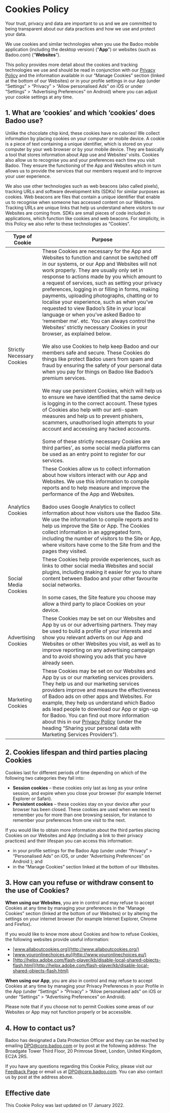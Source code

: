 Cookies Policy
==============

Your trust, privacy and data are important to us and we are committed to being transparent about our data practices and how we use and protect your data.

We use cookies and similar technologies when you use the Badoo mobile application (including the desktop version) (“**App**”) or websites (such as Badoo.com) (“**Websites**”).

This policy provides more detail about the cookies and tracking technologies we use and should be read in conjunction with our [Privacy Policy](https://badoo.com/en/privacy/) and the information available in our “Manage Cookies” section (linked at the bottom of our Websites) or in your profile settings in our App (under “Settings” > “Privacy” > “Allow personalised Ads” on iOS or under “Settings” > “Advertising Preferences” on Android) where you can adjust your cookie settings at any time.

1\. What are ‘cookies’ and which ‘cookies’ does Badoo use?
----------------------------------------------------------

Unlike the chocolate chip kind, these cookies have no calories! We collect information by placing cookies on your computer or mobile device. A cookie is a piece of text containing a unique identifier, which is stored on your computer by your web browser or by your mobile device. They are basically a tool that stores information about App use and Websites’ visits. Cookies also allow us to recognise you and your preferences each time you visit Badoo. They ensure the functioning of the App and Websites which in turn allows us to provide the services that our members request and to improve your user experience.

We also use other technologies such as web beacons (also called pixels), tracking URLs and software development kits (SDKs) for similar purposes as cookies. Web beacons are files that contain a unique identifier that enable us to recognise when someone has accessed content on our Websites. Tracking URLs are unique links that help us understand where visitors to our Websites are coming from. SDKs are small pieces of code included in applications, which function like cookies and web beacons. For simplicity, in this Policy we also refer to these technologies as “Cookies”.

| Type of Cookie | Purpose |
| --- | --- |
| Strictly Necessary Cookies | These Cookies are necessary for the App and Websites to function and cannot be switched off in our systems, or our App and Websites will not work properly. They are usually only set in response to actions made by you which amount to a request of services, such as setting your privacy preferences, logging in or filling in forms, making payments, uploading photographs, chatting or to localise your experience, such as when you’ve requested to view Badoo’s Site in your local language or when you’ve asked Badoo to ‘remember me’. etc. You can always control the Websites’ strictly necessary Cookies in your browser, as explained below.<br><br>We also use Cookies to help keep Badoo and our members safe and secure. These Cookies do things like protect Badoo users from spam and fraud by ensuring the safety of your personal data when you pay for things on Badoo like Badoo’s premium services.<br><br>We may use persistent Cookies, which will help us to ensure we have identified that the same device is logging in to the correct account. These types of Cookies also help with our anti-spam measures and help us to prevent phishers, scammers, unauthorised login attempts to your account and accessing any hacked accounts.<br><br>Some of these strictly necessary Cookies are third parties’, as some social media platforms can be used as an entry point to register for our services. |
| Analytics Cookies | These Cookies allow us to collect information about how visitors interact with our App and Websites. We use this information to compile reports and to help measure and improve the performance of the App and Websites.<br><br>Badoo uses Google Analytics to collect information about how visitors use the Badoo Site. We use the information to compile reports and to help us improve the Site or App. The Cookies collect information in an aggregated form, including the number of visitors to the Site or App, where visitors have come to the Site from and the pages they visited. |
| Social Media Cookies | These Cookies help provide experiences, such as links to other social media Websites and social plugins, including making it easier for you to share content between Badoo and your other favourite social networks.<br><br>In some cases, the Site feature you choose may allow a third party to place Cookies on your device. |
| Advertising Cookies | These Cookies may be set on our Websites and App by us or our advertising partners. They may be used to build a profile of your interests and show you relevant adverts on our App and Websites or other Websites you visit, as well as to improve reporting on any advertising campaign and to avoid showing you ads that you have already seen. |
| Marketing Cookies | These Cookies may be set on our Websites and App by us or our marketing services providers. They help us and our marketing services providers improve and measure the effectiveness of Badoo ads on other apps and Websites. For example, they help us understand which Badoo ads lead people to download our App or sign-up for Badoo. You can find out more information about this in our [Privacy Policy](https://badoo.com/en/privacy/) (under the heading “Sharing your personal data with Marketing Services Providers”). |

2\. Cookies lifespan and third parties placing Cookies
------------------------------------------------------

Cookies last for different periods of time depending on which of the following two categories they fall into:

* **Session cookies** – these cookies only last as long as your online session, and expire when you close your browser (for example Internet Explorer or Safari).
* **Persistent cookies** – these cookies stay on your device after your browser has been closed. These cookies are used when we need to remember you for more than one browsing session, for instance to remember your preferences from one visit to the next.

If you would like to obtain more information about the third parties placing Cookies on our Websites and App (including a link to their privacy practices) and their lifespan you can access this information:

* in your profile settings for the Badoo App (under under “Privacy” > “Personalised Ads” on iOS, or under “Advertising Preferences” on Android ); and
* in the “Manage Cookies” section linked at the bottom of our Websites.

3\. How can you refuse or withdraw consent to the use of Cookies?
-----------------------------------------------------------------

**When using our Websites**, you are in control and may refuse to accept Cookies at any time by managing your preferences in the “Manage Cookies” section (linked at the bottom of our Websites) or by altering the settings on your internet browser (for example Internet Explorer, Chrome and Firefox).

If you would like to know more about Cookies and how to refuse Cookies, the following websites provide useful information:

* [www.allaboutcookies.org](http://www.allaboutcookies.org/)
* [www.youronlinechoices.eu](http://www.youronlinechoices.eu/)
* [http://helpx.adobe.com/flash-player/kb/disable-local-shared-objects-flash.html](http://helpx.adobe.com/flash-player/kb/disable-local-shared-objects-flash.html)

**When using our App**, you are also in control and may refuse to accept Cookies at any time by managing your Privacy Preferences in your Profile in the App (under “Settings” > “Privacy” > “Allow personalised ads” on iOS or under “Settings” > “Advertising Preferences” on Android).

Please note that if you choose not to permit Cookies some areas of our Websites or App may not function properly or be accessible.

4\. How to contact us?
----------------------

Badoo has designated a Data Protection Officer and they can be reached by emailing DPO@corp.badoo.com or by post at the following address: The Broadgate Tower Third Floor, 20 Primrose Street, London, United Kingdom, EC2A 2RS.

If you have any questions regarding this Cookie Policy, please visit our [Feedback Page](https://badoo.com/en/feedback/) or email us at DPO@corp.badoo.com. You can also contact us by post at the address above.

Effective date
--------------

This Cookie Policy was last updated on 17 January 2022.